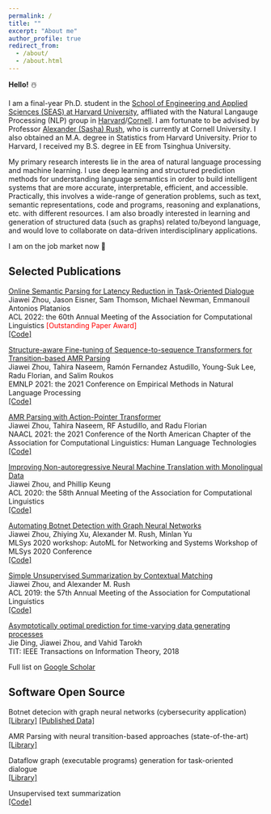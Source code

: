 ```yaml
---
permalink: /
title: ""
excerpt: "About me"
author_profile: true
redirect_from: 
  - /about/
  - /about.html
---
```


**Hello!** ☃️
<!-- :snowman: ❤️ -->

I am a final-year Ph.D. student in the [School of Engineering and Applied Sciences (SEAS) at Harvard University](https://seas.harvard.edu/), affliated with the Natural Langauge Processing (NLP) group in [Harvard](https://nlp.seas.harvard.edu/)/[Cornell](https://rush-nlp.com/members/). I am fortunate to be advised by Professor [Alexander (Sasha) Rush](https://rush-nlp.com/), who is currently at Cornell University.
I also obtained an M.A. degree in Statistics from Harvard University.
Prior to Harvard, I received my B.S. degree in EE from Tsinghua University.

My primary research interests lie in the area of natural language processing and machine learning. I use deep learning and structured prediction methods for understanding language semantics in order to build intelligent systems that are more accurate, interpretable, efficient, and accessible.
Practically, this involves a wide-range of generation problems, such as text, semantic representations, code and programs, reasoning and explanations, etc. with different resources.
I am also broadly interested in learning and generation of structured data (such as graphs) related to/beyond language, and would love to collaborate on data-driven interdisciplinary applications.

I am on the job market now 🙉
<!-- :scream: :open_mouth: :expressionless: :hear_no_evil: :pray: -->
<!-- I am on the job market for both academic and industrial research roles :) -->

Selected Publications
------
<!---
<u>**Enmao Diao**, Ganghua Wang (Equal Contribution)</u>, Jie Ding, Tao Zhang. "Pruning Deep Neural Networks from a Sparsity Perspective."
[\[PDF\]]()
[\[Code\]]()
<span style="color:purple">\[Compression\]</span>
<span style="color:orange">\[Theory\]</span>


**Enmao Diao**, Eric Tramel, Jie Ding, Tao Zhang. "Semi-Supervised Federated Learning for Keyword Spotting."
[\[PDF\]]()
[\[Code\]]()
<span style="color:green">\[Signal Processing\]</span>
<span style="color:coral">\[Semi-Supervised Learning\]</span>
<span style="color:blue">\[Distributed Machine Learning\]</span>


**Enmao Diao**, Vahid Tarokh, Jie Ding. "Privacy-Preserving Multi-Target Multi-Domain Recommender Systems with Assisted
AutoEncoders."
[\[PDF\]](https://arxiv.org/abs/2110.13340)
[\[Code\]]()
<span style="color:brown">\[Recommender Systems\]</span>
<span style="color:blue">\[Distributed Machine Learning\]</span>
-->

<!---
**Enmao Diao**, Jie Ding, Vahid Tarokh. "SemiFL: Communication Efficient Semi-Supervised Federated Learning with
Unlabeled Clients." <i>NeurIPS 2022</i>.
[\[PDF\]](https://arxiv.org/abs/2106.01432)
[\[Code\]]()
<span style="color:coral">\[Semi-Supervised Learning\]</span>
<span style="color:blue">\[Distributed Machine Learning\]</span>
**(Acceptance Rate 25.6%)**

**Enmao Diao**, Jie Ding, Vahid Tarokh. "GAL: Gradient Assisted Learning for Decentralized Multi-Organization
Collaborations." <i>NeurIPS 2022</i>.
[\[PDF\]](https://arxiv.org/abs/2106.01425)
[\[Code\]]()
<span style="color:blue">\[Distributed Machine Learning\]</span>
**(Acceptance Rate 25.6%)**

Suya Wu, **Enmao Diao**, Jie Ding, Vahid Tarokh. "Score-based Hypothesis Testing for Unnormalized Models." <i>IEEE
Access</i>.
[\[PDF\]](https://ieeexplore.ieee.org/document/9813688)
[\[Code\]](https://github.com/suuyawu/Score-based-Hypothesis-Testing-for-Unnormalized-Models)
<span style="color:orange"> \[Theory\]</span>

**Enmao Diao**, Jie Ding, Vahid Tarokh. "Multimodal Controller for Generative Models." <i>CVMI 2022</i>.
[\[PDF\]](https://arxiv.org/abs/2002.02572)
[\[Code\]](https://github.com/dem123456789/Multimodal-Controller-for-Generative-Models)
<span style="color:red">\[Computer Vision\]</span>

Mohammadreza Momenifar, **Enmao Diao**, Vahid Tarokh, Andrew D. Bragg. "Dimension Reduced Turbulent Flow Data From Deep
Vector Quantizers." <i>Journal of Turbulence</i>.
[\[PDF\]](https://arxiv.org/abs/2103.01074)
[\[Code\]](https://github.com/dem123456789/Dimension-Reduced-Turbulent-Flow-Data-From-Deep-Vector-Quantizers)
<span style="color:purple">\[Compression\]</span>
<span style="color:cyan">\[Physics with AI\]</span>

Mohammadreza Momenifar, **Enmao Diao**, Vahid Tarokh, Andrew D. Bragg. "A Physics-Informed Vector Quantized Autoencoder
for Data Compression of Turbulent Flow." <i>DCC 2022</i>.
[\[PDF\]](https://arxiv.org/abs/2201.03617)
[\[Code\]](https://github.com/dem123456789/Dimension-Reduced-Turbulent-Flow-Data-From-Deep-Vector-Quantizers)
<span style="color:purple">\[Compression\]</span>
<span style="color:cyan">\[Physics with AI\]</span>

Mohammadreza Momenifar, **Enmao Diao**, Vahid Tarokh, Andrew D. Bragg. "Emulating Spatio-Temporal Realizations of
Three-Dimensional Isotropic Turbulence via Deep Sequence Learning Models." <i>AAAI 2022 Workshop</i>.
[\[PDF\]](https://arxiv.org/abs/2112.03469)
[\[Code\]](https://github.com/MReza89/Emulating-Spatio-Temporal-Realizations-of-Three-Dimensional-Isotropic-Turbulence-via-Deep-Sequence)
<span style="color:cyan">\[Physics with AI\]</span>

**Enmao Diao**, Jie Ding, Vahid Tarokh. "HeteroFL: Computation and communication efficient federated learning for
heterogeneous clients." <i>ICLR 2021</i>.
[\[PDF\]](https://arxiv.org/abs/2010.01264)
[\[Code\]](https://github.com/dem123456789/HeteroFL)
<span style="color:blue">\[Distributed Machine Learning\]</span>
**(Acceptance Rate 28.7%)**

Jie Ding, **Enmao Diao**, Jiawei Zhou, Vahid Tarokh. "On Statistical Efficiency in Learning." <i>IEEE Transactions on
Information Theory</i>.
[\[PDF\]](https://arxiv.org/abs/2012.13307)
[\[Code\]](https://github.com/dem123456789/On-Statistical-Efficiency-in-Learning)
<span style="color:orange">\[Theory\]</span>

Jianyou Wang, Michael Xue, Ryan Culhane, **Enmao Diao**, Jie Ding, Vahid Tarokh. "Speech emotion recognition with
dual-sequence LSTM architecture." <i>ICASSP 2020</i>.
[\[PDF\]](https://arxiv.org/abs/1910.08874)
[\[Code\]](https://github.com/dem123456789/Speech-Emotion-Recognition-with-Dual-Sequence-LSTM-Architecture)
<span style="color:green">\[Signal Processing\]

**Enmao Diao**, Jie Ding, Vahid Tarokh. "DRASIC: Distributed Recurrent Autoencoder for Scalable Image Compression." <i>
DCC 2020</i>.
[\[PDF\]](https://arxiv.org/abs/1903.09887)
[\[Code\]](https://github.com/dem123456789/Distributed-Recurrent-Autoencoder-for-Scalable-Image-Compression)
<span style="color:purple">\[Compression\]</span>
<span style="color:blue">\[Distributed Machine Learning\]</span>

Suya Wu, **Enmao Diao**, Jie Ding, Vahid Tarokh. "Deep Clustering of Compressed Variational Embeddings." <i>DCC 2020</i>
.
[\[PDF\]](https://arxiv.org/abs/1910.10341)
[\[Code\]](https://github.com/dem123456789/Deep-Clustering-of-Compressed-Variational-Embeddings)
<span style="color:purple">\[Compression\]</span>

**Enmao Diao**, Jie Ding, Vahid Tarokh. "Restricted recurrent neural networks." <i>IEEE BigData 2019</i>.
[\[PDF\]](https://arxiv.org/abs/1908.07724)
[\[Code\]](https://github.com/dem123456789/Restricted-Recurrent-Neural-Networks)
<span style="color:pink">\[Natural Language Processing\]</span>
<span style="color:purple"> \[Compression\]</span>
**(Acceptance Rate 18.7%)**
-->


[Online Semantic Parsing for Latency Reduction in Task-Oriented Dialogue](https://aclanthology.org/2022.acl-long.110/) \
Jiawei Zhou, Jason Eisner, Sam Thomson, Michael Newman, Emmanouil Antonios Platanios \
ACL 2022: the 60th Annual Meeting of the Association for Computational Linguistics
<span style="color:red">\[Outstanding Paper Award\]</span> \
[\[Code\]](https://github.com/microsoft/online-semantic-parsing-for-latency-reduction)
<!-- [\[PDF\]](https://aclanthology.org/2022.acl-long.110/) -->
<!-- Proceedings of the 60th Annual Meeting of the Association for Computational Linguistics (Volume 1: Long Papers), pages 1554–1576, Dublin, Ireland. 2022. -->

[Structure-aware Fine-tuning of Sequence-to-sequence Transformers for Transition-based AMR Parsing](https://aclanthology.org/2021.emnlp-main.507/) \
Jiawei Zhou, Tahira Naseem, Ramón Fernandez Astudillo, Young-Suk Lee, Radu Florian, and Salim Roukos \
EMNLP 2021: the 2021 Conference on Empirical Methods in Natural Language Processing \
[\[Code\]](https://github.com/IBM/transition-amr-parser)

[AMR Parsing with Action-Pointer Transformer](https://aclanthology.org/2021.naacl-main.443/) \
Jiawei Zhou, Tahira Naseem, RF Astudillo, and Radu Florian \
NAACL 2021: the 2021 Conference of the North American Chapter of the Association for Computational Linguistics: Human Language Technologies \
[\[Code\]](https://github.com/IBM/transition-amr-parser/tree/action-pointer)

[Improving Non-autoregressive Neural Machine Translation with Monolingual Data](https://aclanthology.org/2020.acl-main.171/) \
Jiawei Zhou, and Phillip Keung \
ACL 2020: the 58th Annual Meeting of the Association for Computational Linguistics \
[\[Code\]](https://github.com/jzhou316/nar-mt-mono)

[Automating Botnet Detection with Graph Neural Networks](https://arxiv.org/pdf/2003.06344.pdf) \
Jiawei Zhou, Zhiying Xu, Alexander M. Rush, Minlan Yu \
MLSys 2020 workshop: AutoML for Networking and Systems Workshop of MLSys 2020 Conference \
[\[Code\]](https://github.com/harvardnlp/botnet-detection)

<!-- [On Statistical Efficiency in Learning](https://arxiv.org/abs/2012.13307) \
Jie Ding, Enmao Diao, Jiawei Zhou, Vahid Tarokh \
TIT: IEEE Transactions on Information Theory, 2020 \
[\[Code\]](https://github.com/dem123456789/On-Statistical-Efficiency-in-Learning) -->

[Simple Unsupervised Summarization by Contextual Matching](https://aclanthology.org/P19-1503/) \
Jiawei Zhou, and Alexander M. Rush \
ACL 2019: the 57th Annual Meeting of the Association for Computational Linguistics \
[\[Code\]](https://github.com/jzhou316/Unsupervised-Sentence-Summarization)

[Asymptotically optimal prediction for time-varying data generating processes](https://people.duke.edu/~vt45/kinetic.pdf) \
Jie Ding, Jiawei Zhou, and Vahid Tarokh \
TIT: IEEE Transactions on Information Theory, 2018
<!-- [\[PDF\]](https://ieeexplore.ieee.org/document/8543249) -->

<!-- Dynamic zero-point attracting projection for time-varying sparse signal recovery \
Jiawei Zhou, Laming Chen, and Yuantao Gu \
ICASSP 2015: the 40th IEEE International Conference on Acoustics, Speech and Signal Processing -->

Full list on [Google Scholar](https://scholar.google.com/citations?user=jJNjxd8AAAAJ&hl=en)

<!-- Jie Ding, **Enmao Diao**, Jiawei Zhou, Vahid Tarokh. "A Penalized Method for the Predictive Limit of Learning." <i>
ICASSP 2018</i>.
[\[PDF\]](https://ieeexplore.ieee.org/document/8461832)
[\[Code\]](https://github.com/dem123456789/On-Statistical-Efficiency-in-Learning)
<span style="color:orange"> \[Theory\]</span> -->

Software Open Source
------

Botnet detecion with graph neural networks (cybersecurity application) \
[\[Library\]](https://github.com/harvardnlp/botnet-detection)
[\[Published Data\]](https://zenodo.org/record/3689089#.Y5iV7-zMI8Y)

AMR Parsing with neural transition-based approaches (state-of-the-art) \
[\[Library\]](https://github.com/IBM/transition-amr-parser)
<!-- [\[Data\]](https://amr.isi.edu/) -->

Dataflow graph (executable programs) generation for task-oriented dialogue \
[\[Library\]](https://github.com/microsoft/online-semantic-parsing-for-latency-reduction#offline-parsing-train-a-programgraph-prediction-model)
<!-- [\[Data\]](https://github.com/microsoft/task_oriented_dialogue_as_dataflow_synthesis/tree/master/datasets) -->

Unsupervised text summarization \
[\[Code\]](https://github.com/jzhou316/Unsupervised-Sentence-Summarization)

<!-- JPEG decoding -->

<!---
* <a href="https://arxiv.org/abs/2210.00720" style="text-decoration:none">**Complexity-Based Prompting for Multi-Step Reasoning.**</a>
<a href="https://franxyao.github.io/" style="text-decoration:none">Yao Fu</a>, 
Hao Peng, 
<a href="https://allenai.org/team/ashishs" style="text-decoration:none">Ashish Sabharwal</a>, 
<a href="https://allenai.org/team/peterc" style="text-decoration:none">Peter Clark</a>, 
and
<a href="https://allenai.org/team/tushark" style="text-decoration:none">Tushar Khot</a>.
Preprint.
-->
